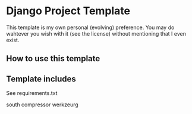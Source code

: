Django Project Template
==============

This template is my own personal (evolving) preference. You may do wahtever you wish with it (see the license) without mentioning that I even exist.


## How to use this template


## Template includes
See requirements.txt

south
compressor
werkzeurg

